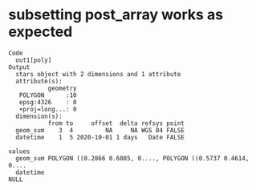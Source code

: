 # subsetting post_array works as expected

    Code
      out1[poly]
    Output
      stars object with 2 dimensions and 1 attribute
      attribute(s):
               geometry  
       POLYGON      :10  
       epsg:4326    : 0  
       +proj=long...: 0  
      dimension(s):
               from to     offset  delta refsys point
      geom_sum    3  4         NA     NA WGS 84 FALSE
      datetime    1  5 2020-10-01 1 days   Date FALSE
                                                                       values
      geom_sum POLYGON ((0.2866 0.6085, 0...., POLYGON ((0.5737 0.4614, 0....
      datetime                                                           NULL

